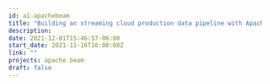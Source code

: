 ```yaml
---
id: a1-apachebeam
title: "Building an streaming cloud production data pipeline with Apache Beam"
description: 
date: 2021-12-01T15:46:57-06:00
start_date: 2021-11-16T16:00:00Z
link: "" 
projects: apache beam 
draft: false
---
```




